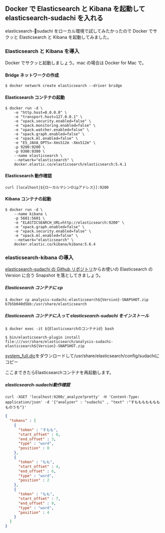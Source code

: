 ## Docker で Elasticsearch と Kibana を起動して elasticsearch-sudachi を入れる

elasticsearch-sudachi をローカル環境で試してみたかったので Docker でサクッと Elasticsearch と Kibana を起動してみました。

### Elasticsearch と Kibana を導入

Docker でサクッと起動しましょう。mac の場合は Docker for Mac で。

#### Bridge ネットワークの作成

`$ docker network create elasticsearch --driver bridge`

#### Elasticsearch コンテナの起動

```Docker
$ docker run -d \
    -e "http.host=0.0.0.0" \
    -e "transport.host=127.0.0.1" \
    -e "xpack.security.enabled=false" \
    -e "xpack.monitoring.enabled=false" \
    -e "xpack.watcher.enabled=false" \
    -e "xpack.graph.enabled=false" \
    -e "xpack.ml.enabled=false" \
    -e "ES_JAVA_OPTS=-Xms512m -Xmx512m" \
    -p 9200:9200 \
    -p 9300:9300 \
    --name elasticsearch \
    --network="elasticsearch" \
    docker.elastic.co/elasticsearch/elasticsearch:5.4.1
```

#### Elasticsearch 動作確認

`curl [localhost|${ローカルマシンのipアドレス}]:9200`

#### Kibana コンテナの起動

```Docker
$ docker run -d \
    --name kibana \
    -p 5601:5601 \
    -e "ELASTICSEARCH_URL=http://elasticsearch:9200" \
    -e "xpack.graph.enabled=false" \
    -e "xpack.security.enabled=false" \
    -e "xpack.ml.enabled=false" \
    --network="elasticsearch" \
    docker.elastic.co/kibana/kibana:5.6.4
```

### elasticsearch-kibana の導入

[elasticsearch-sudachi の Github リポジトリ](https://github.com/WorksApplications/elasticsearch-sudachi/releases)からお使いの Elasticsearch の Version に合う Snapshot を落としてきましょう。

##### Elasticsearch コンテナに cp

`$ docker cp analysis-sudachi-elasticsearch${Version}-SNAPSHOT.zip b7b5b040d5bb:/usr/share/elasticsearch`

##### Elasticsearch コンテナに入って elasticsearch-sudachi をインストール

`$ docker exec -it ${Elasticsearchのコンテナid} bash`

`$ bin/elasticsearch-plugin install file:///usr/share/elasticsearch/analysis-sudachi-elasticsearch${Version}-SNAPSHOT.zip`

[system_full.dic](https://oss.sonatype.org/content/repositories/snapshots/com/worksap/nlp/sudachi/0.1.1-SNAPSHOT/)をダウンロードして/usr/share/elasticsearch/config/sudachiにコピー

ここまできたらElasticsearchコンテナを再起動します。

##### elasticsearch-sudachi動作確認
`curl -XGET 'localhost:9200/_analyze?pretty' -H 'Content-Type: application/json' -d '{"analyzer" : "sudachi" , "text" :"すもももももももものうち"}'`

```json
{
  "tokens" : [
    {
      "token" : "すもも",
      "start_offset" : 0,
      "end_offset" : 3,
      "type" : "word",
      "position" : 0
    },
    {
      "token" : "もも",
      "start_offset" : 4,
      "end_offset" : 6,
      "type" : "word",
      "position" : 2
    },
    {
      "token" : "もも",
      "start_offset" : 7,
      "end_offset" : 9,
      "type" : "word",
      "position" : 4
    }
  ]
}
```
